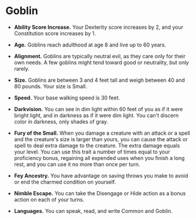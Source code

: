 # Goblin

* **Ability Score Increase.** Your Dexterity score increases by 2, and your Constitution score increases by 1.

* **Age.** Goblins reach adulthood at age 8 and live up to 60 years.

* **Alignment.** Goblins are typically neutral evil, as they care only for their own needs. A few goblins might tend toward good or neutrality, but only rarely.

* **Size.** Goblins are between 3 and 4 feet tall and weigh between 40 and 80 pounds. Your size is Small.

* **Speed.** Your base walking speed is 30 feet.

* **Darkvision.** You can see in dim light within 60 feet of you as if it were bright light, and in darkness as if it were dim light. You can't discern color in darkness, only shades of gray.

* **Fury of the Small.** When you damage a creature with an attack or a spell and the creature's size is larger than yours, you can cause the attack or spell to deal extra damage to the creature. The extra damage equals your level. You can use this trait a number of times equal to your proficiency bonus, regaining all expended uses when you finish a long rest, and you can use it no more than once per turn.

* **Fey Ancestry.** You have advantage on saving throws you make to avoid or end the charmed condition on yourself.

* **Nimble Escape.** You can take the Disengage or Hide action as a bonus action on each of your turns.

* **Languages.** You can speak, read, and write Common and Goblin.

